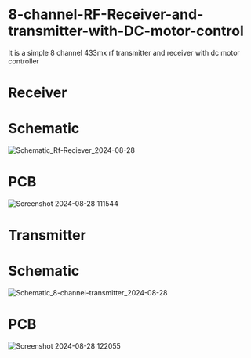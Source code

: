 # 8-channel-RF-Receiver-and-transmitter-with-DC-motor-control
It is a simple 8 channel 433mx rf transmitter and receiver with dc motor controller
# Receiver
# Schematic 
![Schematic_Rf-Reciever_2024-08-28](https://github.com/user-attachments/assets/7034b519-cb08-43fc-a322-5fcbd672ecf4)

# PCB 
![Screenshot 2024-08-28 111544](https://github.com/user-attachments/assets/6ab0bc38-c9af-45a0-82ce-ba49c56fb9f5)

# Transmitter
# Schematic
![Schematic_8-channel-transmitter_2024-08-28](https://github.com/user-attachments/assets/71c10975-203f-4cf1-913f-ef2dfebef09a)

# PCB
![Screenshot 2024-08-28 122055](https://github.com/user-attachments/assets/67589ff3-88b5-47b2-af0a-07c5b130262e)

